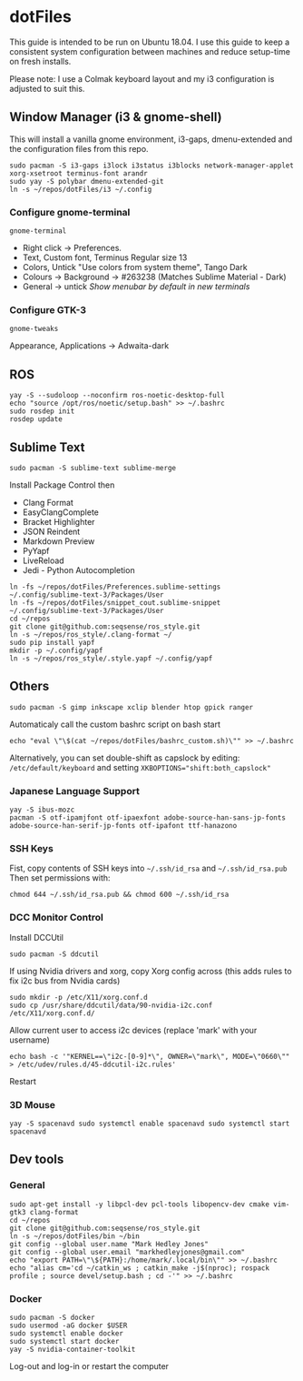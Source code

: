 # dotFiles

This guide is intended to be run on Ubuntu 18.04.
I use this guide to keep a consistent system configuration between machines and reduce setup-time on fresh installs.

Please note: I use a Colmak keyboard layout and my i3 configuration is adjusted to suit this. 

## Window Manager (i3 & gnome-shell)
This will install a vanilla gnome environment, i3-gaps, dmenu-extended and the configuration files from this repo.
```
sudo pacman -S i3-gaps i3lock i3status i3blocks network-manager-applet xorg-xsetroot terminus-font arandr
sudo yay -S polybar dmenu-extended-git
ln -s ~/repos/dotFiles/i3 ~/.config
```

### Configure gnome-terminal

```gnome-terminal```

* Right click -> Preferences.
* Text, Custom font, Terminus Regular size 13
* Colors, Untick "Use colors from system theme", Tango Dark
* Colours -> Background -> #263238 (Matches Sublime Material - Dark)
* General -> untick *Show menubar by default in new terminals*


### Configure GTK-3
```
gnome-tweaks
```
Appearance, Applications -> Adwaita-dark

## ROS
```
yay -S --sudoloop --noconfirm ros-noetic-desktop-full
echo "source /opt/ros/noetic/setup.bash" >> ~/.bashrc
sudo rosdep init
rosdep update
```

## Sublime Text
```
sudo pacman -S sublime-text sublime-merge
```
Install Package Control then
* Clang Format
* EasyClangComplete
* Bracket Highlighter
* JSON Reindent
* Markdown Preview
* PyYapf
* LiveReload
* Jedi - Python Autocompletion
```
ln -fs ~/repos/dotFiles/Preferences.sublime-settings ~/.config/sublime-text-3/Packages/User
ln -fs ~/repos/dotFiles/snippet_cout.sublime-snippet ~/.config/sublime-text-3/Packages/User
cd ~/repos
git clone git@github.com:seqsense/ros_style.git
ln -s ~/repos/ros_style/.clang-format ~/
sudo pip install yapf
mkdir -p ~/.config/yapf
ln -s ~/repos/ros_style/.style.yapf ~/.config/yapf

```

## Others
```
sudo pacman -S gimp inkscape xclip blender htop gpick ranger
```
Automaticaly call the custom bashrc script on bash start

    echo "eval \"\$(cat ~/repos/dotFiles/bashrc_custom.sh)\"" >> ~/.bashrc

Alternatively, you can set double-shift as capslock by editing:
`/etc/default/keyboard` and setting `XKBOPTIONS="shift:both_capslock"`

### Japanese Language Support

```
yay -S ibus-mozc 
pacman -S otf-ipamjfont otf-ipaexfont adobe-source-han-sans-jp-fonts adobe-source-han-serif-jp-fonts otf-ipafont ttf-hanazono
```

### SSH Keys
Fist, copy contents of SSH keys into `~/.ssh/id_rsa` and `~/.ssh/id_rsa.pub`
Then set permissions with:
```
chmod 644 ~/.ssh/id_rsa.pub && chmod 600 ~/.ssh/id_rsa
```

### DCC Monitor Control
Install DCCUtil

    sudo pacman -S ddcutil

If using Nvidia drivers and xorg, copy Xorg config across (this adds rules to fix i2c bus from Nvidia cards)
    
    sudo mkdir -p /etc/X11/xorg.conf.d
    sudo cp /usr/share/ddcutil/data/90-nvidia-i2c.conf /etc/X11/xorg.conf.d/

Allow current user to access i2c devices (replace 'mark' with your username)

    echo bash -c '"KERNEL==\"i2c-[0-9]*\", OWNER=\"mark\", MODE=\"0660\"" > /etc/udev/rules.d/45-ddcutil-i2c.rules'

Restart


### 3D Mouse
`
   yay -S spacenavd
   sudo systemctl enable spacenavd
   sudo systemctl start spacenavd
`

## Dev tools
### General
```
sudo apt-get install -y libpcl-dev pcl-tools libopencv-dev cmake vim-gtk3 clang-format
cd ~/repos
git clone git@github.com:seqsense/ros_style.git
ln -s ~/repos/dotFiles/bin ~/bin
git config --global user.name "Mark Hedley Jones"
git config --global user.email "markhedleyjones@gmail.com"
echo "export PATH=\"\${PATH}:/home/mark/.local/bin\"" >> ~/.bashrc
echo "alias cm='cd ~/catkin_ws ; catkin_make -j$(nproc); rospack profile ; source devel/setup.bash ; cd -'" >> ~/.bashrc
```


### Docker
```
sudo pacman -S docker
sudo usermod -aG docker $USER
sudo systemctl enable docker
sudo systemctl start docker
yay -S nvidia-container-toolkit
```
Log-out and log-in or restart the computer

